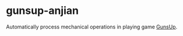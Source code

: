 # gunsup-anjian
Automatically process mechanical operations in playing game [GunsUp](gunsupgame.com).
